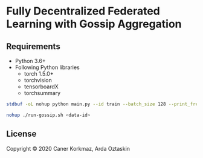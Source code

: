# Fully Decentralized Federated Learning with Gossip Aggregation

## Requirements

- Python 3.6+
- Following Python libraries
    - torch 1.5.0+
    - torchvision
    - tensorboardX
    - torchsummary
    
```bash
stdbuf -oL nohup python main.py --id train --batch_size 128 --print_freq 100 > ../out-classical.txt 2>&1 &
```
 
```bash
nohup ./run-gossip.sh <data-id>
```   
## License

Copyright © 2020 Caner Korkmaz, Arda Oztaskin